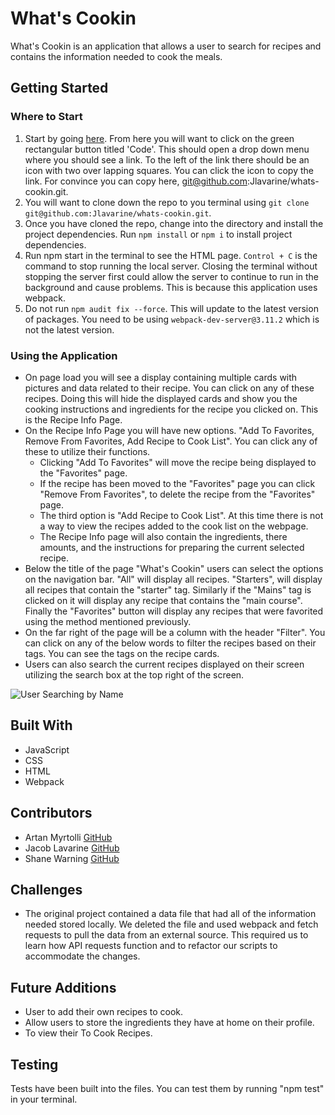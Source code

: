 # What's Cookin
What's Cookin is an application that allows a user to search for recipes and contains the information needed to cook the meals.
## Getting Started

### Where to Start

1. Start by going [here](https://github.com/Jlavarine/whats-cookin). From here you will want to click on the green rectangular button titled 'Code'. This should open a drop down menu where you should see a link. To the left of the link there should be an icon with two over lapping squares. You can click the icon to copy the link. For convince you can copy here, git@github.com:Jlavarine/whats-cookin.git.
2. You will want to clone down the repo to you terminal using `git clone git@github.com:Jlavarine/whats-cookin.git`.
3. Once you have cloned the repo, change into the directory and install the project dependencies. Run `npm install` or `npm i` to install project dependencies.
4. Run npm start in the terminal to see the HTML page. `Control + C` is the command to stop running the local server. Closing the terminal without stopping the server first could allow the server to continue to run in the background and cause problems. This is because this application uses webpack.
5. Do not run `npm audit fix --force`. This will update to the latest version of packages. You need to be using `webpack-dev-server@3.11.2` which is not the latest version.

### Using the Application
*  On page load you will see a display containing multiple cards with pictures and data related to their recipe. You can click on any of these recipes. Doing this will hide the displayed cards and show you the cooking instructions and ingredients for the recipe you clicked on. This is the Recipe Info Page.
*  On the Recipe Info Page you will have new options. "Add To Favorites, Remove From Favorites, Add Recipe to Cook List". You can click any of these to utilize their functions.
    * Clicking "Add To Favorites" will move the recipe being displayed to the "Favorites" page.
    * If the recipe has been moved to the "Favorites" page you can click "Remove From Favorites", to delete the recipe from the "Favorites" page.
    * The third option is "Add Recipe to Cook List". At this time there is not a way to view the recipes added to the cook list on the webpage.
    * The Recipe Info page will also contain the ingredients, there amounts, and the instructions for preparing the current selected recipe.
* Below the title of the page "What's Cookin" users can select the options on the navigation bar. "All" will display all recipes. "Starters", will display all recipes that contain the "starter" tag. Similarly if the "Mains" tag is clicked on it will display any recipe that contains the "main course". Finally the "Favorites" button will display any recipes that were favorited using the method mentioned previously.
* On the far right of the page will be a column with the header "Filter". You can click on any of the below words to filter the recipes based on their tags. You can see the tags on the recipe cards.
* Users can also search the current recipes displayed on their screen utilizing the search box at the top right of the screen.

![User Searching by Name](https://media1.giphy.com/media/iG9g7e0cmLr0CmHLfC/giphy.gif?cid=790b76115ad24309551fc0b48ef954c5552e52ed01042bbb&rid=giphy.gif&ct=g)

## Built With
  * JavaScript
  * CSS
  * HTML
  * Webpack

## Contributors
 * Artan Myrtolli [GitHub](https://github.com/artanmyrtolli)
 * Jacob Lavarine [GitHub](https://github.com/Jlavarine)
 * Shane Warning [GitHub](https://github.com/shanekwarning)

## Challenges
  * The original project contained a data file that had all of the information needed stored locally. We deleted the file and used webpack and fetch requests to pull the data from an external source. This required us to learn how API requests function and to refactor our scripts to accommodate the changes.

## Future Additions
 * User to add their own recipes to cook.
 * Allow users to store the ingredients they have at home on their profile.
 * To view their To Cook Recipes.

## Testing

Tests have been built into the files. You can test them by running "npm test" in your terminal.
